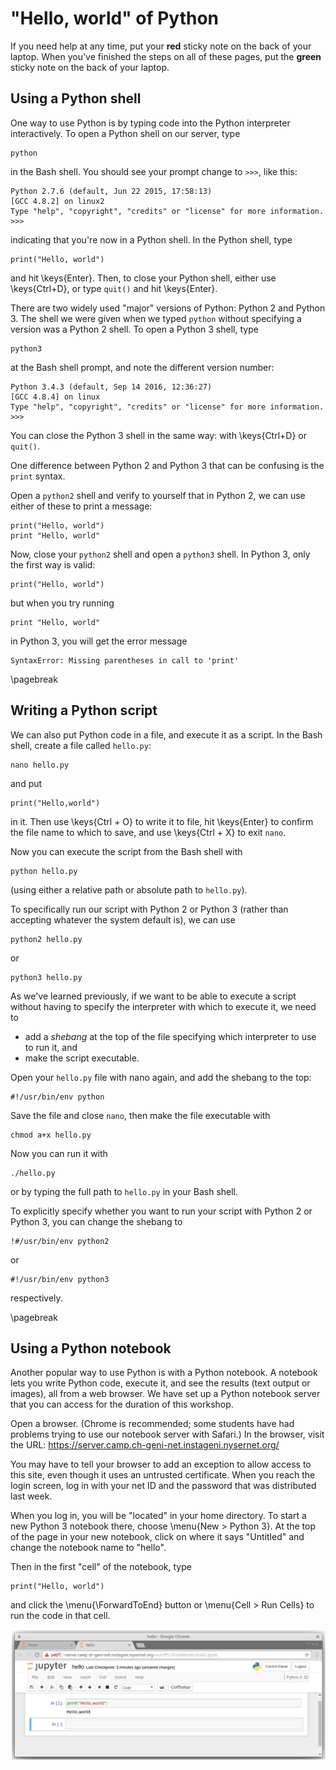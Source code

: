 # "Hello, world" of Python

If you need help at any time, put your **red** sticky note on the back of your 
laptop. When you've finished the steps on all of these pages, put the 
**green** sticky note on the back of your laptop. 

## Using a Python shell

One way to use Python is by typing code into the Python interpreter interactively.
To open a Python shell on our server, type

```
python
```

in the Bash shell. You should see your prompt change to `>>>`, like this:

```
Python 2.7.6 (default, Jun 22 2015, 17:58:13) 
[GCC 4.8.2] on linux2
Type "help", "copyright", "credits" or "license" for more information.
>>> 
```

indicating that you're now in a Python shell. In the Python shell, type

```
print("Hello, world")
```

and hit \keys{Enter}. Then, to close your Python shell, either use \keys{Ctrl+D},
or type `quit()` and hit \keys{Enter}.

There are two widely used "major" versions of Python: Python 2 and Python 3.
The shell we were given when we typed `python` without specifying a version 
was a Python 2 shell. To open a Python 3 shell, type

```
python3
```

at the Bash shell prompt, and note the different version number:

```
Python 3.4.3 (default, Sep 14 2016, 12:36:27) 
[GCC 4.8.4] on linux
Type "help", "copyright", "credits" or "license" for more information.
>>> 
```
You can close the Python 3 shell in the same way: with \keys{Ctrl+D} or `quit()`.

One difference between Python 2 and Python 3 that can be confusing is the 
`print` syntax. 

Open a `python2` shell and verify to yourself that in Python 2, we can use
either of these to print a message:

```
print("Hello, world")
print "Hello, world"
```

Now, close your `python2` shell and open a `python3` shell. 
In Python 3, only the first way is valid:

```
print("Hello, world")
```

but when you try running

```
print "Hello, world"
```

in Python 3, you will get the error message

```
SyntaxError: Missing parentheses in call to 'print'
```

\pagebreak

## Writing a Python script

We can also put Python code in a file, and execute it as a script.
In the Bash shell, create a file called `hello.py`:

```
nano hello.py
```

and put

```
print("Hello,world")
```

in it. Then use \keys{Ctrl + O} to write it to file, hit \keys{Enter} 
to confirm the file name to which to save, and use \keys{Ctrl + X} to exit `nano`.

Now you can execute the script from the Bash shell with 

```
python hello.py
```      
(using either a relative path or absolute path to `hello.py`).

To specifically run our script with Python 2 or Python 3 (rather than accepting
whatever the system default is), we can use

```
python2 hello.py
```

or 

```
python3 hello.py
```

As we've learned previously, if we want to be able to execute a 
script without having to specify the interpreter with which to execute it, we 
need to

* add a _shebang_ at the top of the file specifying which interpreter to use 
to run it, and
* make the script executable.

Open your `hello.py` file with nano again, and add the shebang to the top:

```
#!/usr/bin/env python
```

Save the file and close `nano`, then make the file executable with

```
chmod a+x hello.py
```

Now you can run it with

```
./hello.py
```

or by typing the full path to `hello.py` in your Bash shell.

To explicitly specify whether you want to run your script with Python 2 or
Python 3, you can change the shebang to 

```
!#/usr/bin/env python2
```

or 

```
#!/usr/bin/env python3
```

respectively.

\pagebreak

## Using a Python notebook 

Another popular way to use Python is with a Python notebook. A notebook 
lets you write Python code, execute it, and see the results (text output or 
images), all from a web browser. We have set up a Python notebook server that
you can access for the duration of this workshop.

Open a browser. (Chrome is recommended; some students have had problems 
trying to use our notebook server with Safari.) In the browser, visit the URL: 
https://server.camp.ch-geni-net.instageni.nysernet.org/

You may have to tell your browser to add an exception to allow access to this 
site, even though it uses an untrusted certificate. When you reach the login
screen, log in with your net ID and the password that was distributed 
last week. 

When you log in, you will be "located" in your home directory. 
To start a new Python 3 notebook there, choose \menu{New > Python 3}. 
At the top of the page in your new notebook, click on where it says "Untitled"
and change the notebook name to "hello".

Then in the first "cell" of the notebook, type

```
print("Hello, world")
```
and click the \menu{\ForwardToEnd} button or \menu{Cell > Run Cells} 
to run the code in that cell.

![Running "Hello, world" in a Python notebook](images/jupyter-hello.png)
